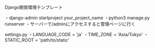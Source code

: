 Django開発環境テンプレート

・django-admin startproject your_project_name
・python3 manage.py runserver
・サーバーで/adminにアクセスすると管理ページに行く

settings.py
・LANGUAGE_CODE = 'ja'
・TIME_ZONE = 'Asia/Tokyo'
・STATIC_ROOT = 'path/to/static'
